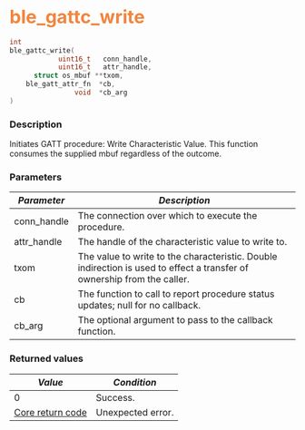 ## <font color="#F2853F" style="font-size:24pt">ble\_gattc\_write</font>

```c
int
ble_gattc_write(
            uint16_t   conn_handle,
            uint16_t   attr_handle,
      struct os_mbuf **txom,
    ble_gatt_attr_fn  *cb,
                void  *cb_arg
)
```

### Description

Initiates GATT procedure: Write Characteristic Value.  This function consumes the supplied mbuf regardless of the outcome.

### Parameters

| *Parameter* | *Description* |
|-------------|---------------|
| conn\_handle | The connection over which to execute the procedure. |
| attr\_handle | The handle of the characteristic value to write to. |
| txom | The value to write to the characteristic. Double indirection is used to effect a transfer of ownership from the caller. |
| cb | The function to call to report procedure status updates; null for no callback. |
| cb\_arg | The optional argument to pass to the callback function. |

### Returned values

| *Value* | *Condition* |
|---------|-------------|
| 0 | Success. |
| [Core return code](../../ble_hs_return_codes/#return-codes-core) | Unexpected error. |
